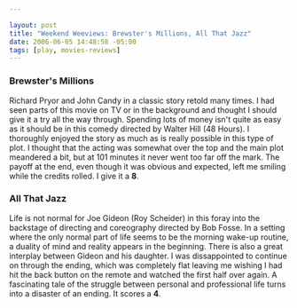 ```yaml
--- 

layout: post
title: "Weekend Weeviews: Brewster's Millions, All That Jazz"
date: 2006-06-05 14:48:58 -05:00
tags: [play, movies-reviews]
---
```

<h3>Brewster's Millions</h3>
Richard Pryor and John Candy in a classic story retold many times.  I had seen parts of this movie on TV or in the background and thought I should give it a try all the way through.  Spending lots of money isn't quite as easy as it should be in this comedy directed by Walter Hill (48 Hours).  I thoroughly enjoyed the story as much as is really possible in this type of plot.  I thought that the acting was somewhat over the top and the main plot meandered a bit, but at 101 minutes it never went too far off the mark.  The payoff at the end, even though it was obvious and expected, left me smiling while the credits rolled.  I give it a <strong>8</strong>.
<h3>All That Jazz</h3>
Life is not normal for Joe Gideon (Roy Scheider) in this foray into the backstage of directing and coreography directed by Bob Fosse.  In a setting where the only normal part of life seems to be the morning wake-up routine, a duality of mind and reality appears in the beginning.  There is also a great interplay between Gideon and his daughter.   I was dissappointed to continue on through the ending, which was completely flat leaving me wishing I had hit the back button on the remote and watched the first half over again.  A fascinating tale of the struggle between personal and professional life turns into a disaster of an ending.  It scores a <strong>4</strong>.
